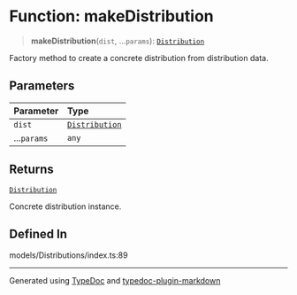 # Function: makeDistribution

> **makeDistribution**(`dist`, ...`params`): [`Distribution`](../classes/class.Distribution.md)

Factory method to create a concrete distribution from distribution data.

## Parameters

| Parameter   | Type                                               |
| :---------- | :------------------------------------------------- |
| `dist`      | [`Distribution`](../classes/class.Distribution.md) |
| ...`params` | `any`                                              |

## Returns

[`Distribution`](../classes/class.Distribution.md)

Concrete distribution instance.

## Defined In

models/Distributions/index.ts:89

---

Generated using [TypeDoc](https://typedoc.org/) and [typedoc-plugin-markdown](https://www.npmjs.com/package/typedoc-plugin-markdown)
